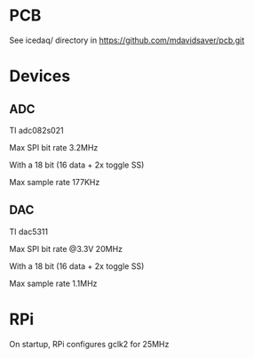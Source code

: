 
PCB
===

See icedaq/ directory in https://github.com/mdavidsaver/pcb.git

Devices
=======

ADC
---

TI adc082s021

Max SPI bit rate 3.2MHz

With a 18 bit (16 data + 2x toggle SS)

Max sample rate 177KHz

DAC
---

TI dac5311

Max SPI bit rate @3.3V 20MHz

With a 18 bit (16 data + 2x toggle SS)

Max sample rate 1.1MHz

RPi
===

On startup, RPi configures gclk2 for 25MHz
